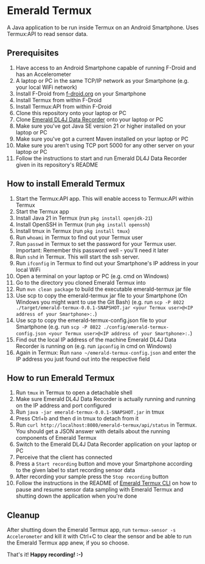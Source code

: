 # Emerald Termux
A Java application to be run inside Termux on an Android Smartphone. Uses Termux:API to read sensor data.

## Prerequisites
1. Have access to an Android Smartphone capable of running F-Droid and has an Accelerometer
2. A laptop or PC in the same TCP/IP network as your Smartphone (e.g. your local WiFi network) 
3. Install F-Droid from [f-droid.org](https://f-droid.org/) on your Smartphone
4. Install Termux from within F-Droid
5. Install Termux:API from within F-Droid
6. Clone this repository onto your laptop or PC
7. Clone [Emerald DL4J Data Recorder](https://github.com/emerald-iot-ai/emerald-dl4j-recorder) onto your laptop or PC
8. Make sure you've got Java SE version 21 or higher installed on your laptop or PC
9. Make sure you've got a current Maven installed on your laptop or PC
10. Make sure you aren't using TCP port 5000 for any other server on your laptop or PC
11. Follow the instructions to start and run Emerald DL4J Data Recorder given in its repository's README

## How to install Emerald Termux
1. Start the Termux:API app. This will enable access to Termux:API within Termux
2. Start the Termux app
3. Install Java 21 in Termux (run `pkg install openjdk-21`)
4. Install OpenSSH in Termux (run `pkg install openssh`)
5. Install tmux in Termux (run `pkg install tmux`)
6. Run `whoami` in Termux to find out your Termux user
7. Run `passwd` in Termux to set the password for your Termux user. Important: Remember this password well - you'll need it later
8. Run `sshd` in Termux. This will start the ssh server.
9. Run `ifconfig` in Termux to find out your Smartphone's IP address in your local WiFi
10. Open a terminal on your laptop or PC (e.g. cmd on Windows)
11. Go to the directory you cloned Emerald Termux into
12. Run `mvn clean package` to build the executable emerald-termux jar file
13. Use scp to copy the emerald-termux jar file to your Smartphone (On Windows you might want to use the Git Bash) (e.g. run `scp -P 8022 ./target/emerald-termux-0.0.1-SNAPSHOT.jar <your Termux user>@<IP address of your Smartphone>:.`)
14. Use scp to copy the emerald-termux-config.json file to your Smartphone (e.g. run `scp -P 8022 ./config/emerald-termux-config.json <your Termux user>@<IP address of your Smartphone>:.`)
15. Find out the local IP address of the machine Emerald DL4J Data Recorder is running on (e.g. run `ipconfig` in cmd on Windows)
16. Again in Termux: Run `nano ~/emerald-termux-config.json` and enter the IP address you just found out into the respective field

## How to run Emerald Termux
1. Run `tmux` in Termux to open a detachable shell
2. Make sure Emerald DL4J Data Recorder is actually running and running on the IP address and port configured
3. Run `java -jar emerald-termux-0.0.1-SNAPSHOT.jar` in tmux
4. Press Ctrl+b and then d in tmux to detach from it
5. Run `curl http://localhost:8080/emerald-termux/api/status` in Termux. You should get a JSON answer with details about the running components of Emerald Termux
6. Switch to the Emerald DL4J Data Recorder application on your laptop or PC
7. Perceive that the client has connected
8. Press a `Start recording` button and move your Smartphone according to the given label to start recording sensor data
9. After recording your sample press the `Stop recording` button
10. Follow the instructions in the README of [Emerald Termux CLI](https://github.com/emerald-iot-ai/emerald-termux-cli) on how to pause and resume sensor data sampling with Emerald Termux and shutting down the application when you're done

## Cleanup
After shutting down the Emerald Termux app, run `termux-sensor -s Accelerometer` and kill it with Ctrl+C to clear the sensor and be able to run the Emerald Termux app anew, if you so choose.

That's it!
**Happy recording! :-)**
